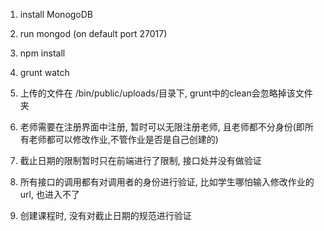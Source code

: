 1. install MonogoDB
2. run mongod (on default port 27017)
3. npm install
4. grunt watch

5. 上传的文件在 /bin/public/uploads/目录下, grunt中的clean会忽略掉该文件夹
6. 老师需要在注册界面中注册, 暂时可以无限注册老师, 且老师都不分身份(即所有老师都可以修改作业,不管作业是否是自己创建的)
7. 截止日期的限制暂时只在前端进行了限制, 接口处并没有做验证
8. 所有接口的调用都有对调用者的身份进行验证, 比如学生哪怕输入修改作业的url, 也进入不了
9. 创建课程时, 没有对截止日期的规范进行验证
